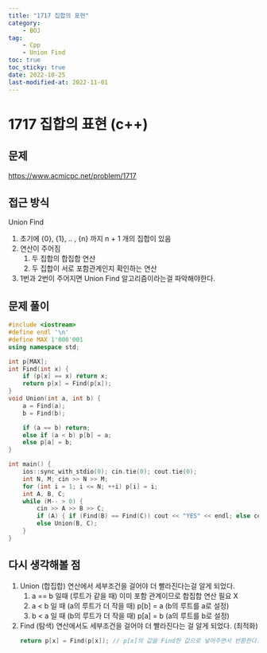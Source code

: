 ```yaml
---
title: "1717 집합의 표현"
category:
    - BOJ
tag:
    - Cpp
    - Union Find
toc: true
toc_sticky: true
date: 2022-10-25
last-modified-at: 2022-11-01
---
```


# 1717 집합의 표현 (c++)

## 문제
https://www.acmicpc.net/problem/1717

## 접근 방식
Union Find
1. 초기에 {0}, {1}, .. , {n} 까지 n + 1 개의 집합이 있음
2. 연산이 주어짐
    1. 두 집합의 합집합 연산
    2. 두 집합이 서로 포함관계인지 확인하는 연산
3. 1번과 2번이 주어지면 Union Find 알고리즘이라는걸 파악해야한다.

## 문제 풀이
```c++
#include <iostream>
#define endl '\n'
#define MAX 1'000'001
using namespace std;

int p[MAX];
int Find(int x) {
    if (p[x] == x) return x;
    return p[x] = Find(p[x]);
}
void Union(int a, int b) {
    a = Find(a);
    b = Find(b);

    if (a == b) return;
    else if (a < b) p[b] = a;
    else p[a] = b;
}

int main() {
    ios::sync_with_stdio(0); cin.tie(0); cout.tie(0);
    int N, M; cin >> N >> M;
    for (int i = 1; i <= N; ++i) p[i] = i;
    int A, B, C;
    while (M-- > 0) {
        cin >> A >> B >> C;
        if (A) { if (Find(B) == Find(C)) cout << "YES" << endl; else cout << "NO" << endl; }
        else Union(B, C);
    }
}
```

## 다시 생각해볼 점
1. Union (합집합) 연산에서 세부조건을 걸어야 더 빨라진다는걸 알게 되었다.
    1. a == b 일때 (루트가 같을 때) 이미 포함 관계이므로 합집합 연산 필요 X
    2. a < b 일 때 (a의 루트가 더 작을 때) p[b] = a (b의 루트를 a로 설정)
    3. b < a 일 때 (b의 루트가 더 작을 때) p[a] = b (a의 루트를 b로 설정)
2. Find (탐색) 연산에서도 세부조건을 걸어야 더 빨라진다는 걸 알게 되었다. (최적화)
    ```c++
    return p[x] = Find(p[x]); // p[x]의 값을 Find한 값으로 넣어주면서 반환한다. 이러면 루트노드까지의 탐색 거리가 짧아짐
    ```
